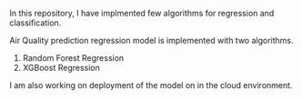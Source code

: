 
In this repository, I have implmented few algorithms for regression and classification.

Air Quality prediction regression model is implemented with two algorithms.
1. Random Forest Regression
2. XGBoost Regression

I am also working on deployment of the model on in the cloud environment.
